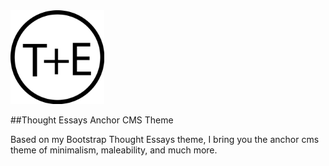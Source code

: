 <img src="img/logo.png" width="150px"/>

##Thought Essays Anchor CMS Theme 

Based on my Bootstrap Thought Essays theme, I bring you the anchor cms theme of minimalism, maleability, and much more.
